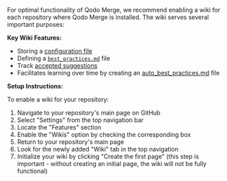 

For optimal functionality of Qodo Merge, we recommend enabling a wiki for each repository where Qodo Merge is installed. The wiki serves several important purposes:

**Key Wiki Features:**

- Storing a [configuration file](https://qodo-merge-docs.qodo.ai/usage-guide/configuration_options/#wiki-configuration-file)
- Defining a [`best_practices.md`](https://qodo-merge-docs.qodo.ai/tools/improve/#best-practices) file
- Track [accepted suggestions](https://qodo-merge-docs.qodo.ai/tools/improve/#suggestion-tracking)
- Facilitates learning over time by creating an [auto_best_practices.md]() file


**Setup Instructions:**

To enable a wiki for your repository:

1. Navigate to your repository's main page on GitHub
2. Select "Settings" from the top navigation bar
3. Locate the "Features" section
4. Enable the "Wikis" option by checking the corresponding box
5. Return to your repository's main page
6. Look for the newly added "Wiki" tab in the top navigation
7. Initialize your wiki by clicking "Create the first page" (this step is important - without creating an initial page, the wiki will not be fully functional)
